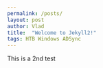 ```yaml
---
permalink: /posts/
layout: post
author: Vlad
title:  "Welcome to Jekyll2!"
tags: HTB Windows ADSync
---
```

This is a 2nd test
